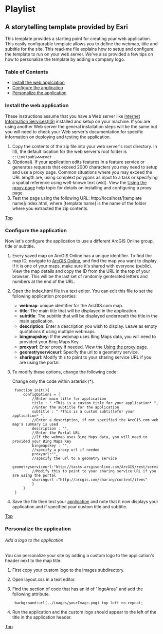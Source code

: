 # Playlist
## A storytelling template provided by Esri


This template provides a starting point for creating your web application. This easily configurable template allows you to define the webmap, title and subtitle for the site. This read-me file explains how to setup and configure the template to run on your web server. We've also provided a few tips on how to personalize the template by adding a company logo.


### Table of Contents

- [Install the web applciation](#install-the-web-application)
- [Configure the application](#configure-the-application)
- [Personalize the application](#personalize-the-application)


### Install the web application

These instructions assume that you have a Web server like [Internet Information Services(IIS)](http://www.iis.net/) installed and setup on your machine. If you are using another Web server the general installation steps will be the same but you will need to check your Web server's documentation for specific information on deploying and testing the application.

1. Copy the contents of the zip file into your web server's root directory. In IIS, the default location for the web server's root folder is `c:\inetpub\wwwroot`
2. (Optional). If your application edits features in a feature service or generates requests that exceed 2000 characters you may need to setup and use a proxy page. Common situations where you may exceed the URL length are, using complext polygons as input to a task or specifying a spatial reference using well-known text (wkt). View the [Using the proxy page](http://help.arcgis.com/EN/webapi/javascript/arcgis/help/jshelp_start.htm#jshelp/ags_proxy.htm) help topic for details on installing and configuring a proxy page.
3. Test the page using the following URL: http://localhost/[template name]/index.html, where [template name] is the name of the folder where you extracted the zip contents.

[Top](#playlist)


### Configure the application

Now let's configure the application to use a different ArcGIS Online group, title or subtitle.

1. Every saved map on ArcGIS Online has a unique identifier. To find the map ID, navigate to [ArcGIS Online](http://www.arcgis.com), and find the map you want to display. If it is one of your maps, make sure it's shared with everyone (public). View the map details and copy the ID from the URL in the top of your browser. This will be the last set of randomly genterated letters and numbers at the end of the URL.
2. Open the index.html file in a text editor. You can edit this file to set the following application properties:
    - **webmap**: unique identifier for the ArcGIS.com map.
    - **title**: The main title that will be displayed in the application.
    - **subtitle**: The subtitle that will be displayed underneath the title in the main application.
    - **description**: Enter a description you wish to display. Leave as empty quotations if using multiple webmaps.
    - **bingmapskey**: If the webmap uses Bing Maps data, you will need to provided your Bing Maps Key.
    - **proxyurl**: Enter proxy if needed. View the [Using the proxy page](http://help.arcgis.com/EN/webapi/javascript/arcgis/help/jshelp_start.htm#jshelp/ags_proxy.htm).
    - **geometryserviceurl**: Specify the url to a geometry service.
    - **sharingurl**: Modify this to point to your sharing service URL if you are using the portal.
3. To modify these options, change the following code:

    Change only the code within asterisk  (*).

        function init(){
            configOptions = {
                //Enter main title for application
                title : " *This is a custom title for your application* ",
                //Enter the subtitle for the application
                subtitle : " *This is a custom subtitlefor your application* ",
                //Enter a description, if not specified the ArcGIS.com web map's summary is used
                description : "",
                //Enter the Portal URL
                //If the webmap uses Bing Maps data, you will need to provided your Bing Maps Key
    		    bingmapskey : "",
                //specify a proxy url if needed
                proxyurl:"",
                //specify the url to a geometry service
                geometryserviceurl:"http://tasks.arcgisonline.com/ArcGIS/rest/services/Geometry/GeometryServer",
                //Modify this to point to your sharing service URL if you are using the portal
                sharingurl :"http://arcgis.com/sharing/content/items"
                }
            }
        }

4. Save the file then test your [application](http://localhost/Chrome/index.html) and note that it now displays your application and if specified your custom title and subtitle.

[Top](#playlist)

### Personalize the application


###### Add a logo to the application

You can personalize your site by adding a custom logo to the application's header next to the map title.

1. First copy your custom logo to the images subdirectory.
2. Open layout.css in a text editor.
3. Find the section of code that has an id of "logoArea" and add the following attribute.

        background:url(../images/yourImage.png) top left no-repeat;

4. Run the application and the custom logo should appear to the left of the title in the application header.


[Top](#playlist)